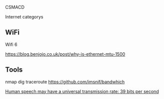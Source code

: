 CSMACD

Internet categorys


WiFi
----

Wifi 6


https://blog.benjojo.co.uk/post/why-is-ethernet-mtu-1500


Tools
-----

nmap
dig
traceroute
https://github.com/imsnif/bandwhich




[Human speech may have a universal transmission rate: 39 bits per second](https://www.sciencemag.org/news/2019/09/human-speech-may-have-universal-transmission-rate-39-bits-second)